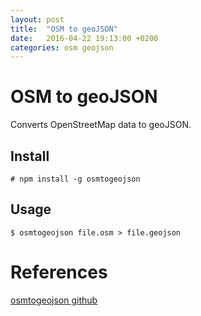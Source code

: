 ```yaml
---
layout: post
title:  "OSM to geoJSON"
date:   2016-04-22 19:13:00 +0200
categories: osm geojson
---
```


# OSM to geoJSON

Converts OpenStreetMap data to geoJSON.

## Install

```
# npm install -g osmtogeojson
```

## Usage

```
$ osmtogeojson file.osm > file.geojson
```


# References

[osmtogeojson github][osmtogeojson]

[osmtogeojson]: https://github.com/tyrasd/osmtogeojson
